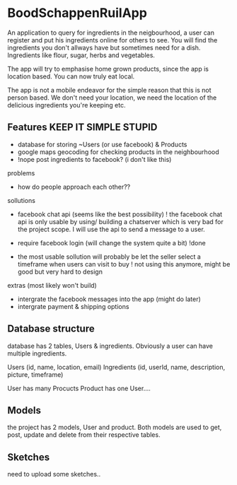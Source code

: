 BoodSchappenRuilApp
===================

An application to query for ingredients in the neigbourhood,
a user can register and put his ingredients online for others to see. 
You will find the ingredients you don't allways have but sometimes 
need for a dish. Ingredients like flour, sugar, herbs and vegetables.

The app will try to emphasise home grown products, since the app
is location based. You can now truly eat local.

The app is not a mobile endeavor for the simple reason that this is
not person based. We don't need your location, we need the location
of the delicious ingredients you're keeping etc. 

Features KEEP IT SIMPLE STUPID
--------

- database for storing ~Users (or use facebook) & Products
- google maps geocoding for checking products in the neighbourhood
- !nope post ingredients to facebook? (i don't like this)

problems
- how do people approach each other??

sollutions
- facebook chat api (seems like the best possibility) 
! the facebook chat api is only usable by using/ building a chatserver which is very bad for the project scope. I will use the api to send a message to a user.

- require facebook login (will change the system quite a bit) !done

- the most usable sollution will probably be let the seller select a timeframe
when users can visit to buy ! not using this anymore, might be good but very hard to design

extras (most likely won't build)
- intergrate the facebook messages into the app (might do later)
- intergrate payment & shipping options

Database structure
------------------

database has 2 tables, Users & ingredients.
Obviously a user can have multiple ingredients.

Users (id, name, location, email)
Ingredients (id, userId, name, description, picture, timeframe)

User has many Procucts
Product has one User....

Models
------

the project has 2 models, User and product.
Both models are used to get, post, update and delete from
their respective tables. 

Sketches
--------

need to upload some sketches..